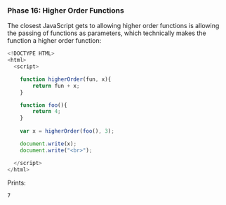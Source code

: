 ### Phase 16: Higher Order Functions

The closest JavaScript gets to allowing higher order functions is allowing the passing of functions as parameters, which technically makes the function a higher order function:

```js
<!DOCTYPE HTML>
<html>
  <script>

    function higherOrder(fun, x){
        return fun + x;
    }

    function foo(){
        return 4;
    }
  
    var x = higherOrder(foo(), 3);

    document.write(x);
    document.write("<br>");

  </script>
</html>

```

Prints:

	7


